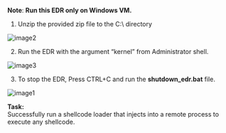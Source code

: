 **Note**: **Run this EDR only on Windows VM.**

1) Unzip the provided zip file to the C:\\ directory  
   
![image2](https://github.com/user-attachments/assets/51c1cdf9-b9d3-4b30-bc7c-8ae8aea288d7)



2) Run the EDR with the argument “kernel” from Administrator shell.


![image3](https://github.com/user-attachments/assets/02762585-100b-4d39-a542-73c4e6b54230)

3) To stop the EDR, Press CTRL+C and run the **shutdown\_edr.bat** file.

![image1](https://github.com/user-attachments/assets/447767ee-bf96-48e3-96eb-d908e59df827)


**Task:**  
Successfully run a shellcode loader that injects into a remote process to execute any shellcode.
